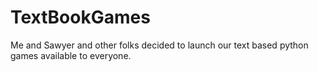 # TextBookGames
Me and Sawyer and other folks decided to launch our text based python games available to everyone.
